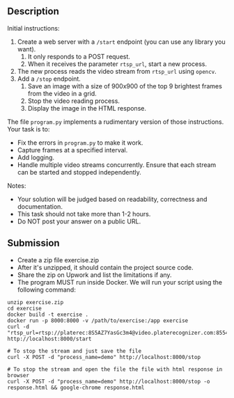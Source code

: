 ## Description

Initial instructions:
1. Create a web server with a `/start` endpoint (you can use any library you want).
   1. It only responds to a POST request.
   2. When it receives the parameter `rtsp_url`, start a new process.
2. The new process reads the video stream from `rtsp_url` using `opencv`.
3. Add a `/stop` endpoint.
   1. Save an image with a size of 900x900 of the top 9 brightest frames from the video in a grid.
   2. Stop the video reading process.
   3. Display the image in the HTML response.

The file `program.py` implements a rudimentary version of those instructions. Your task is to:
- Fix the errors in `program.py` to make it work.
- Capture frames at a specified interval.
- Add logging.
- Handle multiple video streams concurrently. Ensure that each stream can be started and stopped independently.

Notes:
- Your solution will be judged based on readability, correctness and documentation.
- This task should not take more than 1-2 hours.
- Do NOT post your answer on a public URL.

## Submission

- Create a zip file exercise.zip
- After it's unzipped, it should contain the project source code.
- Share the zip on Upwork and list the limitations if any.
- The program MUST run inside Docker. We will run your script using the following command:

```shell
unzip exercise.zip
cd exercise
docker build -t exercise .
docker run -p 8000:8000 -v /path/to/exercise:/app exercise
curl -d "rtsp_url=rtsp://platerec:8S5AZ7YasGc3m4@video.platerecognizer.com:8554/demo" http://localhost:8000/start

# To stop the stream and just save the file
curl -X POST -d "process_name=demo" http://localhost:8000/stop

# To stop the stream and open the file the file with html response in browser
curl -X POST -d "process_name=demo" http://localhost:8000/stop -o response.html && google-chrome response.html
```
